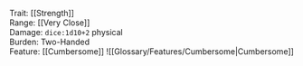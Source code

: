 Trait: [[Strength]]  
Range: [[Very Close]]  
Damage: `dice:1d10+2` physical  
Burden: Two-Handed  
Feature: [[Cumbersome]]
![[Glossary/Features/Cumbersome|Cumbersome]]